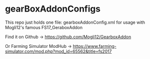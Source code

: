 # gearBoxAddonConfigs
This repo just holds one file: gearboxAddonConfig.xml for usage with Mogli12's famous FS17_GeraboxAddon

Find it on Github -> https://github.com/Mogli12/GearboxAddon

Or Farming Simulator ModHub -> https://www.farming-simulator.com/mod.php?mod_id=65562&title=fs2017
